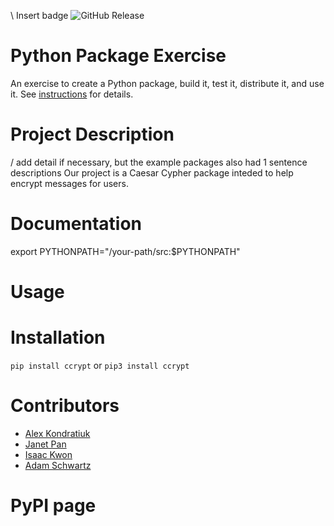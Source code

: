 \ Insert badge
![GitHub Release](https://img.shields.io/github/v/release/software-students-spring2024/3-python-package-exercise-ja-ia)


# Python Package Exercise

An exercise to create a Python package, build it, test it, distribute it, and use it. See [instructions](./instructions.md) for details.

# Project Description
/ add detail if necessary, but the example packages also had 1 sentence descriptions
Our project is a Caesar Cypher package inteded to help encrypt messages for users.

# Documentation

export PYTHONPATH="/your-path/src:$PYTHONPATH"

# Usage

# Installation

`` pip install ccrypt `` or `` pip3 install ccrypt ``


# Contributors

- [Alex Kondratiuk](https://github.com/ak8000)
- [Janet Pan](https://github.com/jp6024)
- [Isaac Kwon](https://github.com/iok206)
- [Adam Schwartz](https://github.com/aschwartz01)

# PyPI page
